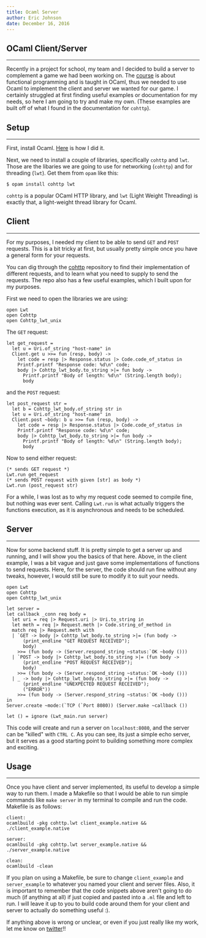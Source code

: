 ```yaml
---  
title: Ocaml Server 
author: Eric Johnson  
date: December 16, 2016 
---  
```


## OCaml Client/Server
* * *

Recently in a project for school, my team and I decided to build a server to
complement a game we had been working on. The [course](http://www.cs.cornell.edu/courses/cs3110/2016fa/index.php) is about functional programming and
is taught in OCaml, thus we needed to use Ocaml to implement the client and server we wanted for our game.
I certainly struggled at first finding useful examples or documentation for my needs, so here I am going to
try and make my own. (These examples are built off of what I found in the
documentation for `cohttp`).

## Setup
* * *

First, install Ocaml. [Here](http://www.cs.cornell.edu/courses/cs3110/2016fa/install.html)
is how I did it.

Next, we need to install a couple of libraries, specifically `cohttp` and `lwt`.
Those are the libaries we are going to use for networking (`cohttp`) and for
threading (`lwt`). Get them from `opam` like this:
``` 
$ opam install cohttp lwt
```
`cohttp` is a popular OCaml HTTP library, and `lwt` (Light Weight
Threading) is exactly that, a light-weight thread library for Ocaml.

## Client
* * *

For my purposes, I needed my client to be able to send `GET` and `POST` requests. This is a bit
tricky at first, but usually pretty simple once you have a general form for your requests.

You can dig through the [cohttp](http://github.com/mirage/ocaml-cohttp/) repository to find their implementation of different requests,
and to learn what you need to supply to send the requests. The repo also has a few useful
examples, which I built upon for my purposes.

First we need to open the libraries we are using:
``` {.ocaml .numberLines}
open Lwt
open Cohttp
open Cohttp_lwt_unix
```

The `GET` request:
``` {.ocaml .numberLines}
let get_request =
  let u = Uri.of_string "host-name" in
  Client.get u >>= fun (resp, body) ->
    let code = resp |> Response.status |> Code.code_of_status in
    Printf.printf "Response code: %d\n" code;
    body |> Cohttp_lwt_body.to_string >|= fun body ->
      Printf.printf "Body of length: %d\n" (String.length body);
      body
```

and the `POST` request:
``` {.ocaml .numberLines}
let post_request str =
  let b = Cohttp_lwt_body.of_string str in
  let u = Uri.of_string "host-name" in
  Client.post ~body: b u >>= fun (resp, body) ->
    let code = resp |> Response.status |> Code.code_of_status in
    Printf.printf "Response code: %d\n" code;
    body |> Cohttp_lwt_body.to_string >|= fun body ->
      Printf.printf "Body of length: %d\n" (String.length body);
      body
```
Now to send either request:
``` {.ocaml .numberLines}
(* sends GET request *)
Lwt.run get_request
(* sends POST request with given [str] as body *)
Lwt.run (post_request str)
```
For a while, I was lost as to why my request code seemed to compile fine,
but nothing was ever sent. Calling `Lwt.run` is what actually triggers
the functions execution, as it is asynchronous and needs to be scheduled.

## Server
* * *
Now for some backend stuff. It is pretty simple to get a server up and
running, and I will show you the basics of that here. Above, in the client example,
I was a bit vague and just gave some implementations of functions to send requests.
Here, for the server, the code should run fine without any tweaks, however,
I would still be sure to modify it to suit your needs.

``` {.ocaml .numberLines}
open Lwt
open Cohttp
open Cohttp_lwt_unix

let server =
let callback _conn req body =
  let uri = req |> Request.uri |> Uri.to_string in
  let meth = req |> Request.meth |> Code.string_of_method in
  match req |> Request.meth with
  | `GET -> body |> Cohttp_lwt_body.to_string >|= (fun body ->
      (print_endline "GET REQUEST RECEIVED");
      body)
    >>= (fun body -> (Server.respond_string ~status:`OK ~body ()))
  | `POST -> body |> Cohttp_lwt_body.to_string >|= (fun body ->
      (print_endline "POST REQUEST RECEIVED");
      body)
    >>= (fun body -> (Server.respond_string ~status:`OK ~body ()))
  | _ -> body |> Cohttp_lwt_body.to_string >|= (fun body ->
      (print_endline "UNEXPECTED REQUEST RECEIVED");
      ("ERROR"))
    >>= (fun body -> (Server.respond_string ~status:`OK ~body ()))
in
Server.create ~mode:(`TCP (`Port 8080)) (Server.make ~callback ())

let () = ignore (Lwt_main.run server)
```

This code will create and run a server on `localhost:8080`, and the server
can be "killed" with `CTRL C`. As you can see, its just a simple echo server,
but it serves as a good starting point to building something more complex and exciting.


## Usage
***

Once you have client and server implemented, its useful to develop a simple
way to run them. I made a Makefile so that I would be able to run
simple commands like `make server` in my terminal to compile and run the code.
Makefile is as follows:
``` {.numberLines}
client:
ocamlbuild -pkg cohttp.lwt client_example.native && ./client_example.native

server:
ocamlbuild -pkg cohttp.lwt server_example.native && ./server_example.native

clean:
ocamlbuild -clean
```
If you plan on using a Makefile, be sure to change `client_example` and
`server_example` to whatever you named your client and server files. Also,
it is important to remember that the code snippets above aren't going to do much
(if anything at all) if just copied and pasted into a `.ml` file and left to
run. I will leave it up to you to build code around them for your client and
server to actually do something useful :).

If anything above is wrong or unclear, or even if you just really like my work,
let me know on [twitter](http://twitter.com/EJ96)!!
